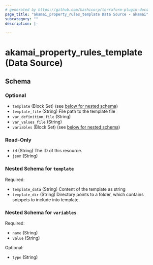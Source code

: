 ```yaml
---
# generated by https://github.com/hashicorp/terraform-plugin-docs
page_title: "akamai_property_rules_template Data Source - akamai"
subcategory: ""
description: |-
  
---
```


# akamai_property_rules_template (Data Source)





<!-- schema generated by tfplugindocs -->
## Schema

### Optional

- `template` (Block Set) (see [below for nested schema](#nestedblock--template))
- `template_file` (String) File path to the template file
- `var_definition_file` (String)
- `var_values_file` (String)
- `variables` (Block Set) (see [below for nested schema](#nestedblock--variables))

### Read-Only

- `id` (String) The ID of this resource.
- `json` (String)

<a id="nestedblock--template"></a>
### Nested Schema for `template`

Required:

- `template_data` (String) Content of the template as string
- `template_dir` (String) Directory points to a folder, which contains snippets to include into template.


<a id="nestedblock--variables"></a>
### Nested Schema for `variables`

Required:

- `name` (String)
- `value` (String)

Optional:

- `type` (String)
